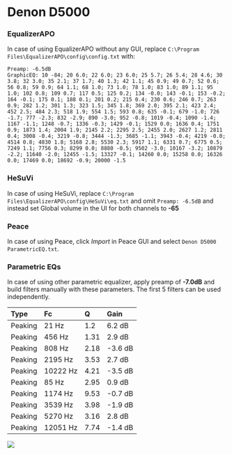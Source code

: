 # Denon D5000

### EqualizerAPO
In case of using EqualizerAPO without any GUI, replace `C:\Program Files\EqualizerAPO\config\config.txt`
with:
```
Preamp: -6.5dB
GraphicEQ: 10 -84; 20 6.0; 22 6.0; 23 6.0; 25 5.7; 26 5.4; 28 4.6; 30 3.8; 32 3.0; 35 2.1; 37 1.7; 40 1.3; 42 1.1; 45 0.9; 49 0.7; 52 0.6; 56 0.8; 59 0.9; 64 1.1; 68 1.0; 73 1.0; 78 1.0; 83 1.0; 89 1.1; 95 1.0; 102 0.8; 109 0.7; 117 0.5; 125 0.2; 134 -0.0; 143 -0.1; 153 -0.2; 164 -0.1; 175 0.1; 188 0.1; 201 0.2; 215 0.4; 230 0.6; 246 0.7; 263 0.9; 282 1.2; 301 1.3; 323 1.5; 345 1.8; 369 2.0; 395 2.1; 423 2.4; 452 2.5; 484 2.3; 518 1.9; 554 1.5; 593 0.8; 635 -0.1; 679 -1.0; 726 -1.7; 777 -2.3; 832 -2.9; 890 -3.0; 952 -0.8; 1019 -0.4; 1090 -1.4; 1167 -1.1; 1248 -0.7; 1336 -0.3; 1429 -0.1; 1529 0.0; 1636 0.4; 1751 0.9; 1873 1.4; 2004 1.9; 2145 2.2; 2295 2.5; 2455 2.0; 2627 1.2; 2811 0.4; 3008 -0.4; 3219 -0.8; 3444 -1.3; 3685 -1.1; 3943 -0.4; 4219 -0.0; 4514 0.8; 4830 1.8; 5168 2.8; 5530 2.3; 5917 1.1; 6331 0.7; 6775 0.5; 7249 1.1; 7756 0.3; 8299 0.0; 8880 -0.5; 9502 -3.0; 10167 -3.2; 10879 -2.2; 11640 -2.0; 12455 -1.5; 13327 -0.1; 14260 0.0; 15258 0.0; 16326 0.0; 17469 0.0; 18692 -0.9; 20000 -1.5
```

### HeSuVi
In case of using HeSuVi, replace `C:\Program Files\EqualizerAPO\config\HeSuVi\eq.txt` and omit `Preamp:
-6.5dB` and instead set Global volume in the UI for both channels to **-65**

### Peace
In case of using Peace, click *Import* in Peace GUI and select `Denon D5000 ParametricEQ.txt`.

### Parametric EQs
In case of using other parametric equalizer, apply preamp of **-7.0dB** and build filters manually with
these parameters. The first 5 filters can be used independently.

| Type    | Fc       |    Q | Gain    |
|:--------|:---------|:-----|:--------|
| Peaking | 21 Hz    | 1.2  | 6.2 dB  |
| Peaking | 456 Hz   | 1.31 | 2.9 dB  |
| Peaking | 808 Hz   | 2.18 | -3.6 dB |
| Peaking | 2195 Hz  | 3.53 | 2.7 dB  |
| Peaking | 10222 Hz | 4.21 | -3.5 dB |
| Peaking | 85 Hz    | 2.95 | 0.9 dB  |
| Peaking | 1174 Hz  | 9.53 | -0.7 dB |
| Peaking | 3539 Hz  | 3.98 | -1.9 dB |
| Peaking | 5270 Hz  | 3.16 | 2.8 dB  |
| Peaking | 12051 Hz | 7.74 | -1.4 dB |

![](https://raw.githubusercontent.com/jaakkopasanen/AutoEq/master/results/innerfidelity/sbaf-serious/Denon%20D5000/Denon%20D5000.png)